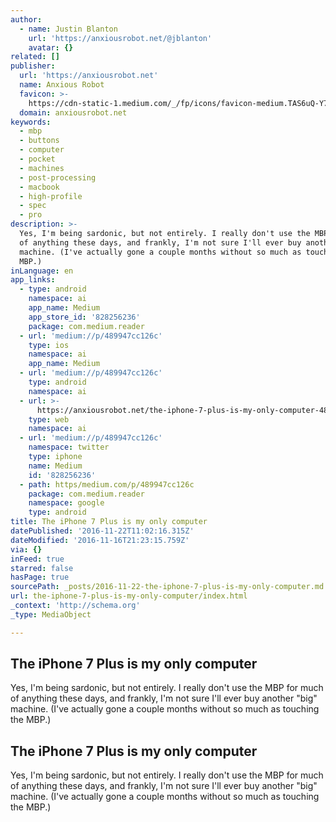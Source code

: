 ```yaml
---
author:
  - name: Justin Blanton
    url: 'https://anxiousrobot.net/@jblanton'
    avatar: {}
related: []
publisher:
  url: 'https://anxiousrobot.net'
  name: Anxious Robot
  favicon: >-
    https://cdn-static-1.medium.com/_/fp/icons/favicon-medium.TAS6uQ-Y7kcKgi0xjcYHXw.ico
  domain: anxiousrobot.net
keywords:
  - mbp
  - buttons
  - computer
  - pocket
  - machines
  - post-processing
  - macbook
  - high-profile
  - spec
  - pro
description: >-
  Yes, I'm being sardonic, but not entirely. I really don't use the MBP for much
  of anything these days, and frankly, I'm not sure I'll ever buy another "big"
  machine. (I've actually gone a couple months without so much as touching the
  MBP.)
inLanguage: en
app_links:
  - type: android
    namespace: ai
    app_name: Medium
    app_store_id: '828256236'
    package: com.medium.reader
  - url: 'medium://p/489947cc126c'
    type: ios
    namespace: ai
    app_name: Medium
  - url: 'medium://p/489947cc126c'
    type: android
    namespace: ai
  - url: >-
      https://anxiousrobot.net/the-iphone-7-plus-is-my-only-computer-489947cc126c
    type: web
    namespace: ai
  - url: 'medium://p/489947cc126c'
    namespace: twitter
    type: iphone
    name: Medium
    id: '828256236'
  - path: https/medium.com/p/489947cc126c
    package: com.medium.reader
    namespace: google
    type: android
title: The iPhone 7 Plus is my only computer
datePublished: '2016-11-22T11:02:16.315Z'
dateModified: '2016-11-16T21:23:15.759Z'
via: {}
inFeed: true
starred: false
hasPage: true
sourcePath: _posts/2016-11-22-the-iphone-7-plus-is-my-only-computer.md
url: the-iphone-7-plus-is-my-only-computer/index.html
_context: 'http://schema.org'
_type: MediaObject

---
```

<article style=""><h1>The iPhone 7 Plus is my only computer</h1><p>Yes, I'm being sardonic, but not entirely. I really don't use the MBP for much of anything these days, and frankly, I'm not sure I'll ever buy another "big" machine. (I've actually gone a couple months without so much as touching the MBP.)</p></article>

<article style=""><h1>The iPhone 7 Plus is my only computer</h1><p>Yes, I'm being sardonic, but not entirely. I really don't use the MBP for much of anything these days, and frankly, I'm not sure I'll ever buy another "big" machine. (I've actually gone a couple months without so much as touching the MBP.)</p></article>